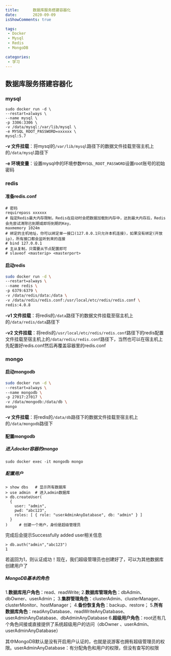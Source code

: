 ```yaml
---
title:      数据库服务搭建容器化
date:       2020-09-09
isShowComments: true

tags:
 - Docker
 - Mysql
 - Redis
 - MongoDB

categories:
 - 学习
---
```


## 数据库服务搭建容器化

### mysql

```shell
sudo docker run -d \
--restart=always \
--name mysql \
-p 3306:3306 \
-v /data/mysql:/var/lib/mysql \
-e MYSQL_ROOT_PASSWORD=xxxxxx \
mysql:5.7
```

**-v 文件挂载**：将mysql的`/var/lib/mysql`路径下的数据文件挂载至宿主机上的`/data/mysql`路径下

**-e 环境变量**：设置mysql中的环境参数`MYSQL_ROOT_PASSWORD`设置root账号的初始密码

### redis

#### 准备redis.conf

```text
# 密码
requirepass xxxxxx
# 指定Redis最大内存限制，Redis在启动时会把数据加载到内存中，达到最大内存后，Redis会先尝试清除已到期或即将到期的Key，
maxmemory 1024m
# 绑定的主机地址，你可以绑定单一接口(127.0.0.1只允许本机连接)，如果没有绑定(开放ip)，所有接口都会监听到来的连接
# bind 127.0.0.1
# 主从复制，只需要从节点配置即可
# slaveof <masterip> <masterport>
```

#### 启动redis

```sh
sudo docker run -d \
--restart=always \
--name redis \
-p 6379:6379 \
-v /data/redis/data:/data \
-v /data/redis/redis.conf:/usr/local/etc/redis/redis.conf \
redis:4.0.8
```

**-v1 文件挂载**：将redis的`/data`路径下的数据文件挂载至宿主机上的`/data/redis/data`路径下

**-v2 文件挂载**：将redis的`/usr/local/etc/redis/redis.conf`路径下的redis配置文件挂载至宿主机上的`/data/redis/redis.conf`路径下，当然也可以在宿主机上先配置好redis.conf然后再覆盖容器里的redis.conf

### mongo

#### 启动mongodb

```sh
sudo docker run -d \
--restart=always \
--name mongodb \
-p 27017:27017 \
-v /data/mongodb:/data/db \
mongo
```

**-v 文件挂载**：将redis的`/data/db`路径下的数据文件挂载至宿主机上的`/data/mongodb`路径下

#### 配置mongodb

##### 进入docker容器的mongo

```shell
sudo docker exec -it mongodb mongo
```

##### 配置用户

```shell
> show dbs   # 显示所有数据库
> use admin  # 进入admin数据库
> db.createUser(
  {
    user: "admin",
    pwd: "abc123",
    roles: [ { role: "userAdminAnyDatabase", db: "admin" } ]
  }
)     # 创建一个用户，身份是超级管理员
```

完成后会提示Successfully added user相关信息

```shell
> db.auth("admin","abc123")
1
```

若返回为1，则认证成功！现在，我们超级管理员也创建好了，可以为其他数据库创建用户了

##### MongoDB基本的角色

1.**数据库用户角色**：read、readWrite;
2.**数据库管理角色**：dbAdmin、dbOwner、userAdmin；
3.**集群管理角色**：clusterAdmin、clusterManager、clusterMonitor、hostManager；
4.**备份恢复角色**：backup、restore；
5.**所有数据库角色**：readAnyDatabase、readWriteAnyDatabase、userAdminAnyDatabase、dbAdminAnyDatabase
6.**超级用户角色**：root还有几个角色间接或直接提供了系统超级用户的访问（dbOwner 、userAdmin、userAdminAnyDatabase）

其中MongoDB默认是没有开启用户认证的，也就是说游客也拥有超级管理员的权限。userAdminAnyDatabase：有分配角色和用户的权限，但没有查写的权限